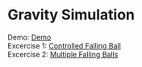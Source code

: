 # Gravity Simulation
Demo: [Demo](https://dangdiem45.github.io/GameTraining/Phrase1/GetStartedWithGameDevelopment/BasicGameMathAndPhysic/GravitySimulation/Demo.html)<br>
Excercise 1: [Controlled Falling Ball](https://dangdiem45.github.io/GameTraining/Phrase1/GetStartedWithGameDevelopment/BasicGameMathAndPhysic/GravitySimulation/Ex1.html)<br>
Excercise 2: [Multiple Falling Balls](https://dangdiem45.github.io/GameTraining/Phrase1/GetStartedWithGameDevelopment/BasicGameMathAndPhysic/GravitySimulation/Ex2.html) 